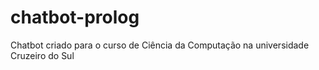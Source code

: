 # chatbot-prolog
Chatbot criado para o curso de Ciência da Computação na universidade Cruzeiro do Sul
